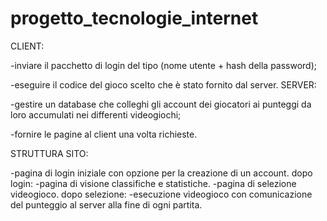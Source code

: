 # progetto_tecnologie_internet
CLIENT:

-inviare il pacchetto di login del tipo (nome utente + hash della password);

-eseguire il codice del gioco scelto che è stato fornito dal server.
SERVER:

-gestire un database che colleghi gli account dei giocatori ai punteggi da loro accumulati nei differenti videogiochi;

-fornire le pagine al client una volta richieste.


STRUTTURA SITO:

-pagina di login iniziale con opzione per la creazione di un account.
    dopo login:
    -pagina di visione classifiche e statistiche.
    -pagina di selezione videogioco.
        dopo selezione:
        -esecuzione videogioco con comunicazione del punteggio al server alla fine di ogni partita.

